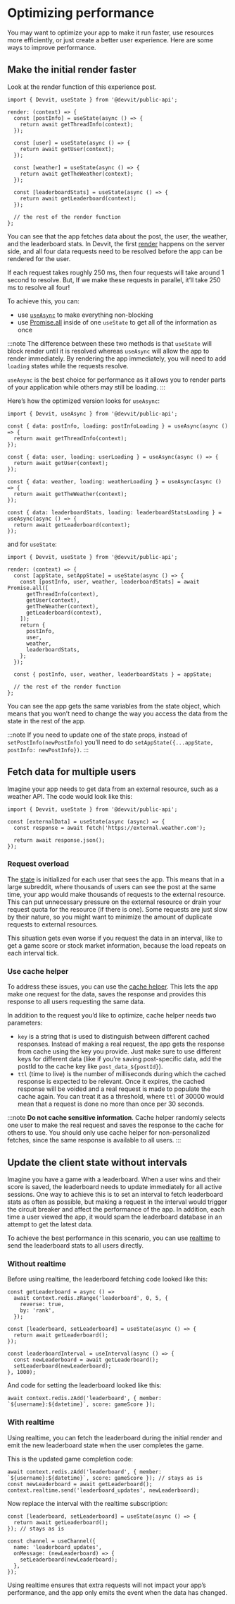 # Optimizing performance

You may want to optimize your app to make it run faster, use resources more efficiently, or just create a better user experience. Here are some ways to improve performance.

## Make the initial render faster

Look at the render function of this experience post.

```tsx
import { Devvit, useState } from '@devvit/public-api';

render: (context) => {
  const [postInfo] = useState(async () => {
    return await getThreadInfo(context);
  });

  const [user] = useState(async () => {
    return await getUser(context);
  });

  const [weather] = useState(async () => {
    return await getTheWeather(context);
  });

  const [leaderboardStats] = useState(async () => {
    return await getLeaderboard(context);
  });

  // the rest of the render function
};
```

You can see that the app fetches data about the post, the user, the weather, and the leaderboard stats. In Devvit, the first [render](rendering_apps.md) happens on the server side, and all four data requests need to be resolved before the app can be rendered for the user.

If each request takes roughly 250 ms, then four requests will take around 1 second to resolve. But, If we make these requests in parallel, it’ll take 250 ms to resolve all four!

To achieve this, you can:

- use [`useAsync`](/docs/working_with_useasync.md) to make everything non-blocking
- use [Promise.all](https://developer.mozilla.org/en-US/docs/Web/JavaScript/Reference/Global_Objects/Promise/all) inside of one `useState` to get all of the information as once

:::note
The difference between these two methods is that `useState` will block render until it is resolved whereas `useAsync` will allow the app to render immediately. By rendering the app immediately, you will need to add `loading` states while the requests resolve.

`useAsync` is the best choice for performance as it allows you to render parts of your application while others may still be loading.
:::

Here’s how the optimized version looks for `useAsync`:

```tsx
import { Devvit, useAsync } from '@devvit/public-api';

const { data: postInfo, loading: postInfoLoading } = useAsync(async () => {
  return await getThreadInfo(context);
});

const { data: user, loading: userLoading } = useAsync(async () => {
  return await getUser(context);
});

const { data: weather, loading: weatherLoading } = useAsync(async () => {
  return await getTheWeather(context);
});

const { data: leaderboardStats, loading: leaderboardStatsLoading } = useAsync(async () => {
  return await getLeaderboard(context);
});
```

and for `useState`:

```tsx
import { Devvit, useState } from '@devvit/public-api';

render: (context) => {
  const [appState, setAppState] = useState(async () => {
    const [postInfo, user, weather, leaderboardStats] = await Promise.all([
      getThreadInfo(context),
      getUser(context),
      getTheWeather(context),
      getLeaderboard(context),
    ]);
    return {
      postInfo,
      user,
      weather,
      leaderboardStats,
    };
  });

  const { postInfo, user, weather, leaderboardStats } = appState;

  // the rest of the render function
};
```

You can see the app gets the same variables from the state object, which means that you won’t need to change the way you access the data from the state in the rest of the app.

:::note
If you need to update one of the state props, instead of
`setPostInfo(newPostInfo)` you’ll need to do `setAppState({...appState, postInfo: newPostInfo})`.
:::

## Fetch data for multiple users

Imagine your app needs to get data from an external resource, such as a weather API. The code would look like this:

```tsx
import { Devvit, useState } from '@devvit/public-api';

const [externalData] = useState(async (async) => {
  const response = await fetch('https://external.weather.com');

  return await response.json();
});
```

### Request overload

The [state](rendering_apps.md#state-variables) is initialized for each user that sees the app. This means that in a large subreddit, where thousands of users can see the post at the same time, your app would make thousands of requests to the external resource. This can put unnecessary pressure on the external resource or drain your request quota for the resource (if there is one). Some requests are just slow by their nature, so you might want to minimize the amount of duplicate requests to external resources.

This situation gets even worse if you request the data in an interval, like to get a game score or stock market information, because the load repeats on each interval tick.

### Use cache helper

To address these issues, you can use the [cache helper](./capabilities/cache.md). This lets the app make one request for the data, saves the response and provides this response to all users requesting the same data.

In addition to the request you’d like to optimize, cache helper needs two parameters:

- `key` is a string that is used to distinguish between different cached responses. Instead of making a real request, the app gets the response from cache using the key you provide. Just make sure to use different keys for different data (like if you’re saving post-specific data, add the postId to the cache key like `post_data_${postId}`).
- `ttl` (time to live) is the number of milliseconds during which the cached response is expected to be relevant. Once it expires, the cached response will be voided and a real request is made to populate the cache again. You can treat it as a threshold, where `ttl` of 30000 would mean that a request is done no more than once per 30 seconds.

:::note
**Do not cache sensitive information**. Cache helper randomly selects one user to make the real request and saves the response to the cache for others to use. You should only use cache helper for non-personalized fetches, since the same response is available to all users.
:::

## Update the client state without intervals

Imagine you have a game with a leaderboard. When a user wins and their score is saved, the leaderboard needs to update immediately for all active sessions. One way to achieve this is to set an interval to fetch leaderboard stats as often as possible, but making a request in the interval would trigger the circuit breaker and affect the performance of the app. In addition, each time a user viewed the app, it would spam the leaderboard database in an attempt to get the latest data.

To achieve the best performance in this scenario, you can use [realtime](./capabilities/realtime.md) to send the leaderboard stats to all users directly.

### Without realtime

Before using realtime, the leaderboard fetching code looked like this:

```tsx
const getLeaderboard = async () =>
  await context.redis.zRange('leaderboard', 0, 5, {
    reverse: true,
    by: 'rank',
  });

const [leaderboard, setLeaderboard] = useState(async () => {
  return await getLeaderboard();
});

const leaderboardInterval = useInterval(async () => {
  const newLeaderboard = await getLeaderboard();
  setLeaderboard(newLeaderboard);
}, 1000);
```

And code for setting the leaderboard looked like this:

```tsx
await context.redis.zAdd('leaderboard', { member: `${username}:${datetime}`, score: gameScore });
```

### With realtime

Using realtime, you can fetch the leaderboard during the initial render and emit the new leaderboard state when the user completes the game.

This is the updated game completion code:

```tsx
await context.redis.zAdd('leaderboard', { member: `${username}:${datetime}`, score: gameScore }); // stays as is
const newLeaderboard = await getLeaderboard();
context.realtime.send('leaderboard_updates', newLeaderboard);
```

Now replace the interval with the realtime subscription:

```tsx
const [leaderboard, setLeaderboard] = useState(async () => {
  return await getLeaderboard();
}); // stays as is

const channel = useChannel({
  name: 'leaderboard_updates',
  onMessage: (newLeaderboard) => {
    setLeaderboard(newLeaderboard);
  },
});
```

Using realtime ensures that extra requests will not impact your app’s performance, and the app only emits the event when the data has changed.
